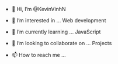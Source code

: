 - 👋 Hi, I’m @KevinVinhN

- 👀 I’m interested in ...
  Web development

- 🌱 I’m currently learning ...
  JavaScript
  
- 💞️ I’m looking to collaborate on ...
  Projects
  
- 📫 How to reach me ...


<!---
KevinVinhN/KevinVinhN is a ✨ special ✨ repository because its `README.md` (this file) appears on your GitHub profile.
You can click the Preview link to take a look at your changes.
--->
